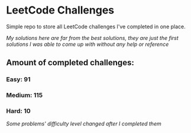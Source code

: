 
# LeetCode Challenges

Simple repo to store all LeetCode challenges I've completed in one place.

<i>My solutions here are far from the best solutions, they are just the first solutions I was able to come up with without any help or reference</i>

## Amount of completed challenges:

### Easy: 91

### Medium: 115

### Hard: 10

<i>Some problems' difficulty level changed after I completed them</i>
